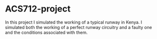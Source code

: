 # ACS712-project
In this project I simulated the working of a typical runway in Kenya. I simulated both the working of a perfect runway circuitry and a faulty one and the conditions associated with them.
